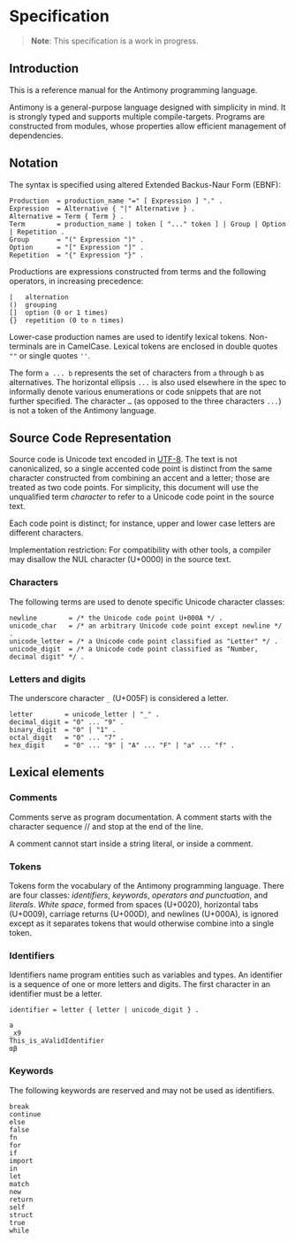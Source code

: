 # Specification

> **Note**: This specification is a work in progress.

## Introduction

This is a reference manual for the Antimony programming language.

Antimony is a general-purpose language designed with simplicity in mind. It is
strongly typed and supports multiple compile-targets. Programs are constructed
from modules, whose properties allow efficient management of dependencies.

## Notation

The syntax is specified using altered Extended Backus-Naur Form (EBNF):

```
Production  = production_name "=" [ Expression ] "." .
Expression  = Alternative { "|" Alternative } .
Alternative = Term { Term } .
Term        = production_name | token [ "..." token ] | Group | Option | Repetition .
Group       = "(" Expression ")" .
Option      = "[" Expression "]" .
Repetition  = "{" Expression "}" .
```

Productions are expressions constructed from terms and the following operators,
in increasing precedence:

```
|   alternation
()  grouping
[]  option (0 or 1 times)
{}  repetition (0 to n times)
```

Lower-case production names are used to identify lexical tokens. Non-terminals
are in CamelCase. Lexical tokens are enclosed in double quotes `""` or single
quotes `''`.

The form `a ... b` represents the set of characters from `a` through `b` as
alternatives. The horizontal ellipsis `...` is also used elsewhere in the spec
to informally denote various enumerations or code snippets that are not further
specified. The character `…` (as opposed to the three characters `...`) is not a
token of the Antimony language.

## Source Code Representation

Source code is Unicode text encoded in
[UTF-8](https://en.wikipedia.org/wiki/UTF-8). The text is not canonicalized, so
a single accented code point is distinct from the same character constructed
from combining an accent and a letter; those are treated as two code points. For
simplicity, this document will use the unqualified term _character_ to refer to
a Unicode code point in the source text.

Each code point is distinct; for instance, upper and lower case letters are
different characters.

Implementation restriction: For compatibility with other tools, a compiler may
disallow the NUL character (U+0000) in the source text.

### Characters

The following terms are used to denote specific Unicode character classes:

```
newline        = /* the Unicode code point U+000A */ .
unicode_char   = /* an arbitrary Unicode code point except newline */ .
unicode_letter = /* a Unicode code point classified as "Letter" */ .
unicode_digit  = /* a Unicode code point classified as "Number, decimal digit" */ .
```

### Letters and digits

The underscore character `_` (U+005F) is considered a letter.

```
letter        = unicode_letter | "_" .
decimal_digit = "0" ... "9" .
binary_digit  = "0" | "1" .
octal_digit   = "0" ... "7" .
hex_digit     = "0" ... "9" | "A" ... "F" | "a" ... "f" .
```

## Lexical elements

### Comments

Comments serve as program documentation. A comment starts with the character
sequence // and stop at the end of the line.

A comment cannot start inside a string literal, or inside a comment.

### Tokens

Tokens form the vocabulary of the Antimony programming language. There are four
classes: _identifiers_, _keywords_, _operators and punctuation_, and _literals_.
_White space_, formed from spaces (U+0020), horizontal tabs (U+0009), carriage
returns (U+000D), and newlines (U+000A), is ignored except as it separates
tokens that would otherwise combine into a single token.

### Identifiers

Identifiers name program entities such as variables and types. An identifier is
a sequence of one or more letters and digits. The first character in an
identifier must be a letter.

```
identifier = letter { letter | unicode_digit } .
```

```
a
_x9
This_is_aValidIdentifier
αβ
```

### Keywords

The following keywords are reserved and may not be used as identifiers.

```
break
continue
else
false
fn
for
if
import
in
let
match
new
return
self
struct
true
while 
```
